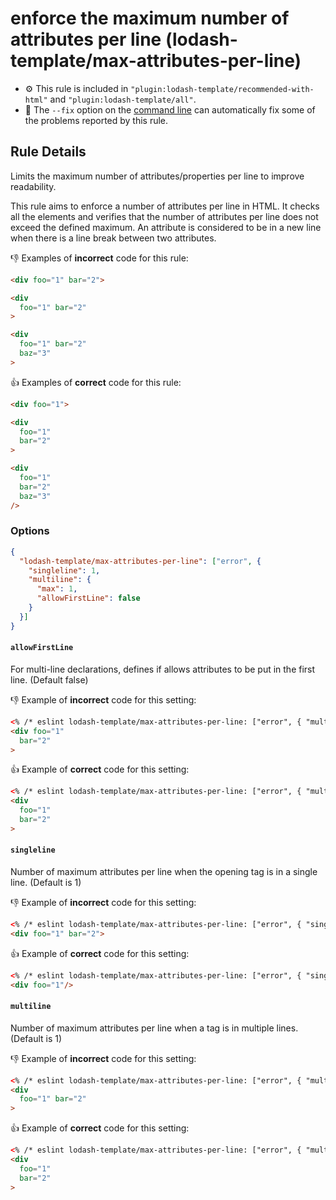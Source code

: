 # enforce the maximum number of attributes per line (lodash-template/max-attributes-per-line)

- :gear: This rule is included in `"plugin:lodash-template/recommended-with-html"` and `"plugin:lodash-template/all"`.
- :wrench: The `--fix` option on the [command line](http://eslint.org/docs/user-guide/command-line-interface#fix) can automatically fix some of the problems reported by this rule.

## Rule Details

Limits the maximum number of attributes/properties per line to improve readability.

This rule aims to enforce a number of attributes per line in HTML.
It checks all the elements and verifies that the number of attributes per line does not exceed the defined maximum.
An attribute is considered to be in a new line when there is a line break between two attributes.

:-1: Examples of **incorrect** code for this rule:

```html
<div foo="1" bar="2">

<div
  foo="1" bar="2"
>

<div
  foo="1" bar="2"
  baz="3"
>
```

:+1: Examples of **correct** code for this rule:

```html
<div foo="1">

<div
  foo="1"
  bar="2"
>

<div
  foo="1"
  bar="2"
  baz="3"
/>
```

### Options

```json
{
  "lodash-template/max-attributes-per-line": ["error", {
    "singleline": 1,
    "multiline": {
      "max": 1,
      "allowFirstLine": false
    }
  }]
}
```

#### `allowFirstLine`

For multi-line declarations, defines if allows attributes to be put in the first line. (Default false)

:-1: Example of **incorrect** code for this setting:

```html
<% /* eslint lodash-template/max-attributes-per-line: ["error", { "multiline": { "allowFirstLine": false }}] */ %>
<div foo="1"
  bar="2"
>
```

:+1: Example of **correct** code for this setting:

```html
<% /* eslint lodash-template/max-attributes-per-line: ["error", { "multiline": { "allowFirstLine": false }}] */ %>
<div
  foo="1"
  bar="2"
>
```

#### `singleline`

Number of maximum attributes per line when the opening tag is in a single line. (Default is 1)

:-1: Example of **incorrect** code for this setting:
```html
<% /* eslint lodash-template/max-attributes-per-line: ["error", { "singleline": 1 }] */ %>
<div foo="1" bar="2">
```

:+1: Example of **correct** code for this setting:
```html
<% /* eslint lodash-template/max-attributes-per-line: ["error", { "singleline": 1 }] */ %>
<div foo="1"/>
```

#### `multiline`

Number of maximum attributes per line when a tag is in multiple lines. (Default is 1)

:-1: Example of **incorrect** code for this setting:

```html
<% /* eslint lodash-template/max-attributes-per-line: ["error", { "multiline": 1 }] */ %>
<div
  foo="1" bar="2"
>
```

:+1: Example of **correct** code for this setting:

```html
<% /* eslint lodash-template/max-attributes-per-line: ["error", { "multiline": 1 }] */ %>
<div
  foo="1"
  bar="2"
>
```
